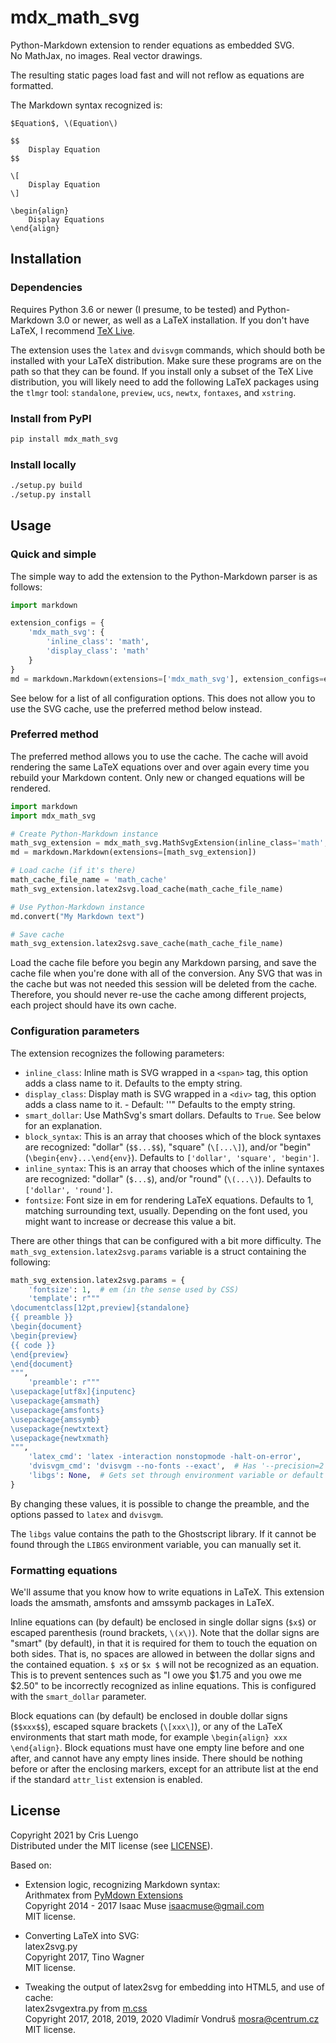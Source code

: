 # mdx_math_svg

Python-Markdown extension to render equations as embedded SVG.  
No MathJax, no images. Real vector drawings.  

The resulting static pages load fast and will not reflow as equations are formatted.

The Markdown syntax recognized is:
```text
$Equation$, \(Equation\)

$$
    Display Equation
$$

\[
    Display Equation
\]

\begin{align}
    Display Equations
\end{align}
```

## Installation

### Dependencies

Requires Python 3.6 or newer (I presume, to be tested) and Python-Markdown 3.0 or newer, as
well as a LaTeX installation. If you don't have LaTeX, I recommend [TeX Live](https://tug.org/texlive/).

The extension uses the `latex` and `dvisvgm` commands, which should both be installed with your LaTeX
distribution. Make sure these programs are on the path so that they can be found. If you install only a
subset of the TeX Live distribution, you will likely need to add the following LaTeX packages using
the `tlmgr` tool: `standalone`, `preview`, `ucs`, `newtx`, `fontaxes`, and `xstring`.

### Install from PyPI

```bash
pip install mdx_math_svg
```

### Install locally

```bash
./setup.py build
./setup.py install
```

## Usage

### Quick and simple

The simple way to add the extension to the Python-Markdown parser is as follows:
```python
import markdown

extension_configs = {
    'mdx_math_svg': {
        'inline_class': 'math',
        'display_class': 'math'
    }
}
md = markdown.Markdown(extensions=['mdx_math_svg'], extension_configs=extension_configs)
```
See below for a list of all configuration options. This does not allow you to use the SVG cache,
use the preferred method below instead.

### Preferred method

The preferred method allows you to use the cache. The cache will avoid rendering the same LaTeX
equations over and over again every time you rebuild your Markdown content. Only new or changed
equations will be rendered.

```python
import markdown
import mdx_math_svg

# Create Python-Markdown instance
math_svg_extension = mdx_math_svg.MathSvgExtension(inline_class='math', display_class='math'),
md = markdown.Markdown(extensions=[math_svg_extension])

# Load cache (if it's there)
math_cache_file_name = 'math_cache'
math_svg_extension.latex2svg.load_cache(math_cache_file_name)

# Use Python-Markdown instance
md.convert("My Markdown text")

# Save cache
math_svg_extension.latex2svg.save_cache(math_cache_file_name)
```

Load the cache file before you begin any Markdown parsing, and save the cache file when you're done with
all of the conversion. Any SVG that was in the cache but was not needed this session will be deleted from
the cache. Therefore, you should never re-use the cache among different projects, each project should have
its own cache.

### Configuration parameters

The extension recognizes the following parameters:

- `inline_class`: Inline math is SVG wrapped in a `<span>` tag, this option adds a class name to it.
  Defaults to the empty string.
- `display_class`: Display math is SVG wrapped in a `<div>` tag, this option adds a class name to it. - Default: ''"
  Defaults to the empty string.
- `smart_dollar`: Use MathSvg's smart dollars. Defaults to `True`. See below for an explanation.
- `block_syntax`: This is an array that chooses which of the block syntaxes are recognized:
  "dollar" (`$$...$$`), "square" (`\[...\]`), and/or "begin" (`\begin{env}...\end{env}`).
  Defaults to `['dollar', 'square', 'begin']`.
- `inline_syntax`: This is an array that chooses which of the inline syntaxes are recognized:
  "dollar" (`$...$`), and/or "round" (`\(...\)`).
  Defaults to `['dollar', 'round']`.
- `fontsize`: Font size in em for rendering LaTeX equations. Defaults to 1, matching surrounding text,
  usually. Depending on the font used, you might want to increase or decrease this value a bit.

There are other things that can be configured with a bit more difficulty. The `math_svg_extension.latex2svg.params`
variable is a struct containing the following:
```python
math_svg_extension.latex2svg.params = {
    'fontsize': 1,  # em (in the sense used by CSS)
    'template': r"""
\documentclass[12pt,preview]{standalone}
{{ preamble }}
\begin{document}
\begin{preview}
{{ code }}
\end{preview}
\end{document}
""",
    'preamble': r"""
\usepackage[utf8x]{inputenc}
\usepackage{amsmath}
\usepackage{amsfonts}
\usepackage{amssymb}
\usepackage{newtxtext}
\usepackage{newtxmath}
""",
    'latex_cmd': 'latex -interaction nonstopmode -halt-on-error',
    'dvisvgm_cmd': 'dvisvgm --no-fonts --exact',  # Has '--precision=2' added if the dvisvgm version is >= 2.2.2
    'libgs': None,  # Gets set through environment variable or default location
}
```
By changing these values, it is possible to change the preamble, and the options passed to `latex` and `dvisvgm`.

The `libgs` value contains the path to the Ghostscript library. If it cannot be found through the `LIBGS` environment
variable, you can manually set it.

### Formatting equations

We'll assume that you know how to write equations in LaTeX. This extension loads the amsmath, amsfonts and
amssymb packages in LaTeX.

Inline equations can (by default) be enclosed in single dollar signs (`$x$`) or escaped parenthesis
(round brackets, `\(x\)`). Note that the dollar signs are "smart" (by default), in that it is required for them
to touch the equation on both sides. That is, no spaces are allowed in between the dollar signs and the contained
equation. `$ x$` or `$x $` will not be recognized as an equation. This is to prevent sentences such as
"I owe you $1.75 and you owe me $2.50" to be incorrectly recognized as inline equations. This is configured
with the `smart_dollar` parameter.

Block equations can (by default) be enclosed in double dollar signs (`$$xxx$$`), escaped square brackets (`\[xxx\]`),
or any of the LaTeX environments that start math mode, for example `\begin{align} xxx \end{align}`. Block equations
must have one empty line before and one after, and cannot have any empty lines inside. There should be nothing
before or after the enclosing markers, except for an attribute list at the end if the standard `attr_list`
extension is enabled.

## License

Copyright 2021 by Cris Luengo   
Distributed under the MIT license (see [LICENSE](LICENSE)).

Based on:

- Extension logic, recognizing Markdown syntax:  
  Arithmatex from [PyMdown Extensions](https://github.com/facelessuser/pymdown-extensions)  
  Copyright 2014 - 2017 Isaac Muse <isaacmuse@gmail.com>  
  MIT license.

- Converting LaTeX into SVG:  
  latex2svg.py  
  Copyright 2017, Tino Wagner  
  MIT license.

- Tweaking the output of latex2svg for embedding into HTML5, and use of cache:  
  latex2svgextra.py from [m.css](https://github.com/mosra/m.css)  
  Copyright 2017, 2018, 2019, 2020 Vladimír Vondruš <mosra@centrum.cz>  
  MIT license.
